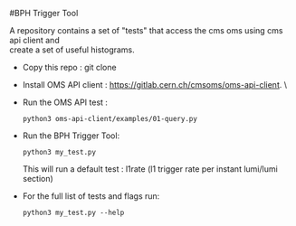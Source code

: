 #BPH Trigger Tool 

A repository contains a set of "tests" that access the cms oms using cms api client and \
create a set of useful histograms. 


- Copy this repo : git clone 
- Install OMS API client : https://gitlab.cern.ch/cmsoms/oms-api-client. \
- Run the OMS API test :
  ```
  python3 oms-api-client/examples/01-query.py
  ```

- Run the BPH Trigger Tool:
  ```
  python3 my_test.py 
  ```
  This will run a default test : l1rate (l1 trigger rate per instant lumi/lumi section)

- For the full list of tests and flags run:
  ```
  python3 my_test.py --help
  ```


